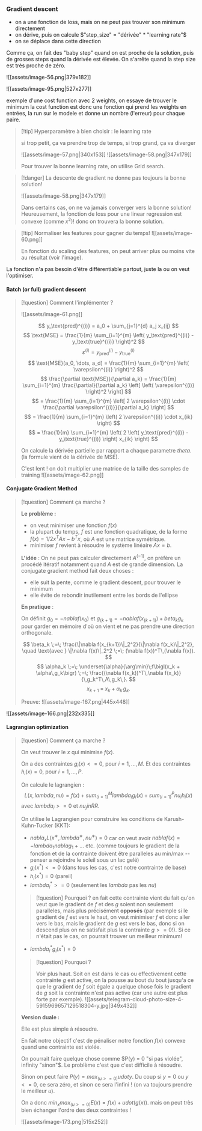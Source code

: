 ### Gradient descent

- on a une fonction de loss, mais on ne peut pas trouver son minimum directement
- on dérive, puis on calcule $"step_size" = "dérivée" * "learning rate"$
- on se déplace dans cette direction

Comme ça, on fait des "baby step" quand on est proche de la solution, puis de grosses steps quand la dérivée est élevée. On s'arrête quand la step size est très proche de zéro.

![[assets/image-56.png|379x182]]

![[assets/image-95.png|527x277]]

exemple d'une cost function avec 2 weights, on essaye de trouver le minimum
la cost function est donc une fonction qui prend les weights en entrées, la run sur le modele et donne un nombre (l'erreur) pour chaque paire.

> [!tip] Hyperparamètre à bien choisir : le learning rate
> 
> si trop petit, ça va prendre trop de temps, si trop grand, ça va diverger
> 
> ![[assets/image-57.png|340x153]]
> ![[assets/image-58.png|347x179]]
> 
> Pour trouver la bonne learning rate, on utilise Grid search.

> [!danger] La descente de gradient ne donne pas toujours la bonne solution!
> 
> ![[assets/image-58.png|347x179]]
> 
> Dans certains cas, on ne va jamais converger vers la bonne solution! Heureusement, la fonction de loss pour une linear regression est convexe (comme $x^2$)! donc on trouvera la bonne solution.

> [!tip] Normaliser les features pour gagner du temps!
> ![[assets/image-60.png]]
> 
> En fonction du scaling des features, on peut arriver plus ou moins vite au résultat (voir l'image).

La fonction n'a pas besoin d'être différentiable partout, juste la ou on veut l'optimiser.
#### Batch (or full) gradient descent

> [!question] Comment l'implémenter ?
> 
> ![[assets/image-61.png]]
> 
> $$ y_\text{pred}^{(i)} = a_0 + \sum_{j=1}^{d} a_j x_{ij} $$
$$ \text{MSE} = \frac{1}{m} \sum_{i=1}^{m} \left( y_\text{pred}^{(i)} - y_\text{true}^{(i)} \right)^2 $$
$$ \varepsilon^{(i)} = y_\text{pred}^{(i)} - y_\text{true}^{(i)} $$
$$ \text{MSE}(a_0, \dots, a_d) = \frac{1}{m} \sum_{i=1}^{m} \left( \varepsilon^{(i)} \right)^2 $$
$$ \frac{\partial \text{MSE}}{\partial a_k} = \frac{1}{m} \sum_{i=1}^{m} \frac{\partial}{\partial a_k} \left[ \left( \varepsilon^{(i)} \right)^2 \right] $$
$$ = \frac{1}{m} \sum_{i=1}^{m} \left[ 2 \varepsilon^{(i)} \cdot \frac{\partial \varepsilon^{(i)}}{\partial a_k} \right] $$
$$ = \frac{1}{m} \sum_{i=1}^{m} \left( 2 \varepsilon^{(i)} \cdot x_{ik} \right) $$
$$ = \frac{1}{m} \sum_{i=1}^{m} \left( 2 \left( y_\text{pred}^{(i)} - y_\text{true}^{(i)} \right) x_{ik} \right) $$
> 
> On calcule la dérivée partielle par rapport a chaque parametre $theta$. (la formule vient de la dérivée de MSE).
> 
> C'est lent ! on doit multiplier une matrice de la taille des samples de training
> ![[assets/image-62.png]]

#### Conjugate Gradient Method

> [!question] Comment ça marche ?
> 
> **Le problème :**
> - on veut minimiser une fonction $f(x)$
> - la plupart du temps, $f$ est une fonction quadratique, de la forme $f(x) = 1/2 x^T A x - b^T x$, où $A$ est une matrice symétrique.
> - minimiser $f$ revient à résoudre le système linéaire $A x = b$.
>   
> **L'idée** :
> On ne peut pas calculer directement $A^(-1)$, on préfère un procédé itératif notamment quand $A$ est de grande dimension. La conjugate gradient method fait deux choses :
> - elle suit la pente, comme le gradient descent, pour trouver le minimum
> - elle évite de rebondir inutilement entre les bords de l'ellipse
>   
>**En pratique** :
>
>On définit $g_0 = - nabla f(x_0)$ et  $g_(k + 1) = - nabla f(x_(k + 1)) + beta_k g_k$ pour garder en mémoire d'où on vient et ne pas prendre une direction orthogonale.
>
>$$
> \beta_k \;=\; \frac{\|\nabla f(x_{k+1})\|_2^2}{\|\nabla f(x_k)\|_2^2}, 
>\quad
>\text{avec }
>\|\nabla f(x)\|_2^2 \;=\; (\nabla f(x))^T\,(\nabla f(x)).
>$$
>$$
>\alpha_k \;=\; \underset{\alpha}{\arg\min}\;f\bigl(x_k + \alpha\,g_k\bigr)
>\;=\; \frac{(\nabla f(x_k))^T\,\nabla f(x_k)}{\,g_k^T\,A\,g_k\,}.
>$$
>$$
>x_{k+1} \;=\; x_k \;+\; \alpha_k \, g_k.
>$$
>
>Preuve:
>![[assets/image-167.png|445x448]]

![[assets/image-166.png|232x335]]

#### Lagrangian optimization

> [!question] Comment ça marche ?
> 
> On veut trouver le $x$ qui minimise $f(x)$.
> 
> On a des contraintes $g_i (x) <= 0$, pour $i = 1,...,M$.
> Et des contraintes $h_i (x) = 0$, pour $i = 1, ..., P$.
> 
> On calcule le lagrangien : 
> $$ L(x, lambda, nu) = f(x) + sum_(i = 1)^M lambda_i g_i (x) + sum_(i = 1)^P nu_i h_i (x) $$
> avec $lambda_i >= 0$ et $nu_j in RR$.
> 
> On utilise le Lagrangien pour construire les conditions de Karush-Kuhn-Tucker (KKT):
> - $nabla_x​ L(x^∗,lambda^∗,nu^∗)=0$  car on veut avoir $nabla f (x) = - lambda_1 nabla g_1 + ...$ etc. (comme toujours le gradient de la fonction et de la contrainte doivent être paralleles au min/max -- penser a rejoindre le soleil sous un lac gelé)
> - $g_i (x^*) <= 0$ (dans tous les cas, c'est notre contrainte de base)
> - $h_i (x^*) = 0$ (pareil)
> - $lambda_i^* >= 0$ (seulement les $lambda$ pas les $nu$)
> > [!question] Pourquoi ?
> > en fait cette contrainte vient du fait qu'on veut que le gradient de $f$ et des $g$ soient non seulement paralleles, mais plus précisément **opposés** (par exemple si le gradient de $f$ est vers le haut, on veut minimiser $f$ et donc aller vers le bas, mais le gradient de $g$ est vers le bas, donc si on descend plus on ne satisfait plus la contrainte $g >= 0$!). Si ce n'était pas le cas, on pourrait trouver un meilleur minimum!
> - $lambda_i^* g_i (x^*) = 0$
> > [!question] Pourquoi ?
> > 
> > Voir plus haut. Soit on est dans le cas ou effectivement cette contrainte $g$ est active, on la pousse au bout du bout jusqu'a ce que le gradient de $f$ soit égale a quelque chose fois le gradient de $g$ soit la contrainte n'est pas active (car une autre est plus forte par exemple).
> > ![[assets/telegram-cloud-photo-size-4-5915969657129518304-y.jpg|349x432]]
>   
> **Version duale :**
> 
> Elle est plus simple à résoudre.
> 
> En fait notre objectif c'est de pénaliser notre fonction $f(x)$ convexe quand une contrainte est violée. 
> 
> On pourrait faire quelque chose comme $P(y) = 0 "si pas violée", infinity "sinon"$. Le problème c'est que c'est difficile à résoudre.
> 
> Sinon on peut faire $P(y) = max_(u >= 0) u dot y$. Du coup si $y = 0$ ou $y <= 0$, ce sera zéro, et sinon ce sera l'infini ! (on va toujours prendre le meilleur $u$).
> 
> On a donc $min_x max_(u >= 0) E(x) = f(x) + u dot (g(x))$. mais on peut très bien échanger l'ordre des deux contraintes !
> 
> ![[assets/image-173.png|515x252]]



